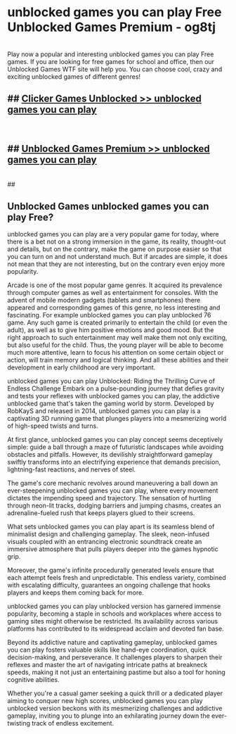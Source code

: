 # unblocked games you can play Free Unblocked Games Premium - og8tj <br>
<br>
Play now a popular and interesting unblocked games you can play Free games. If you are looking for free games for school and office, then our Unblocked Games WTF site will help you. You can choose cool, crazy and exciting unblocked games of different genres!


## ##  [Clicker Games Unblocked >> unblocked games you can play](http://freeplayer.one?title=unblocked_games_you_can_play&ref=M1)
  <br>

##  ## [Unblocked Games Premium >> unblocked games you can play](http://freeplayer.one?title=unblocked_games_you_can_play&ref=M1)
  <br>
  ##



## Unblocked Games unblocked games you can play Free?

unblocked games you can play are a very popular game for today, where there is a bet not on a strong immersion in the game, its reality, thought-out and details, but on the contrary, make the game on purpose easier so that you can turn on and not understand much. But if arcades are simple, it does not mean that they are not interesting, but on the contrary even enjoy more popularity.

Arcade is one of the most popular game genres. It acquired its prevalence through computer games as well as entertainment for consoles. With the advent of mobile modern gadgets (tablets and smartphones) there appeared and corresponding games of this genre, no less interesting and fascinating. For example unblocked games you can play unblocked 76 game. Any such game is created primarily to entertain the child (or even the adult), as well as to give him positive emotions and good mood. But the right approach to such entertainment may well make them not only exciting, but also useful for the child. Thus, the young player will be able to become much more attentive, learn to focus his attention on some certain object or action, will train memory and logical thinking. And all these abilities and their development in early childhood are very important.

unblocked games you can play Unblocked: Riding the Thrilling Curve of Endless Challenge
Embark on a pulse-pounding journey that defies gravity and tests your reflexes with unblocked games you can play, the addictive unblocked game that's taken the gaming world by storm. Developed by RobKayS and released in 2014, unblocked games you can play is a captivating 3D running game that plunges players into a mesmerizing world of high-speed twists and turns.

At first glance, unblocked games you can play concept seems deceptively simple: guide a ball through a maze of futuristic landscapes while avoiding obstacles and pitfalls. However, its devilishly straightforward gameplay swiftly transforms into an electrifying experience that demands precision, lightning-fast reactions, and nerves of steel.

The game's core mechanic revolves around maneuvering a ball down an ever-steepening unblocked games you can play, where every movement dictates the impending speed and trajectory. The sensation of hurtling through neon-lit tracks, dodging barriers and jumping chasms, creates an adrenaline-fueled rush that keeps players glued to their screens.

What sets unblocked games you can play apart is its seamless blend of minimalist design and challenging gameplay. The sleek, neon-infused visuals coupled with an entrancing electronic soundtrack create an immersive atmosphere that pulls players deeper into the games hypnotic grip.

Moreover, the game's infinite procedurally generated levels ensure that each attempt feels fresh and unpredictable. This endless variety, combined with escalating difficulty, guarantees an ongoing challenge that hooks players and keeps them coming back for more.

unblocked games you can play unblocked version has garnered immense popularity, becoming a staple in schools and workplaces where access to gaming sites might otherwise be restricted. Its availability across various platforms has contributed to its widespread acclaim and devoted fan base.

Beyond its addictive nature and captivating gameplay, unblocked games you can play fosters valuable skills like hand-eye coordination, quick decision-making, and perseverance. It challenges players to sharpen their reflexes and master the art of navigating intricate paths at breakneck speeds, making it not just an entertaining pastime but also a tool for honing cognitive abilities.

Whether you're a casual gamer seeking a quick thrill or a dedicated player aiming to conquer new high scores, unblocked games you can play unblocked version beckons with its mesmerizing challenges and addictive gameplay, inviting you to plunge into an exhilarating journey down the ever-twisting track of endless excitement.